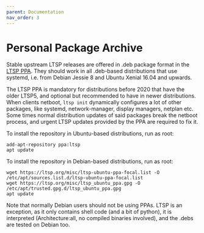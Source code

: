 ```yaml
---
parent: Documentation
nav_order: 3
---
```


# Personal Package Archive

Stable upstream LTSP releases are offered in .deb package format in the [LTSP PPA](https://launchpad.net/~ltsp/+archive/ubuntu/ppa). They should work in all .deb-based distributions that use systemd, i.e. from Debian Jessie 8 and Ubuntu Xenial 16.04 and upwards.

The LTSP PPA is mandatory for distributions before 2020 that have the older LTSP5, and optional but recommended to have in newer distributions.
When clients netboot, `ltsp init` dynamically configures a lot of other packages, like systemd, network-manager, display managers, netplan etc.
Some times normal distribution updates of said packages break the netboot process, and urgent LTSP updates provided by the PPA are required to fix it.

To install the repository in Ubuntu-based distributions, run as root:

```shell
add-apt-repository ppa:ltsp
apt update
```

To install the repository in Debian-based distributions, run as root:
```shell
wget https://ltsp.org/misc/ltsp-ubuntu-ppa-focal.list -O /etc/apt/sources.list.d/ltsp-ubuntu-ppa-focal.list
wget https://ltsp.org/misc/ltsp_ubuntu_ppa.gpg -O /etc/apt/trusted.gpg.d/ltsp_ubuntu_ppa.gpg
apt update
```
Note that normally Debian users should not be using PPAs. LTSP is an exception, as it only contains shell code (and a bit of python), it is interpreted (Architecture:all, no compiled binaries involved), and the .debs are tested on Debian too.
